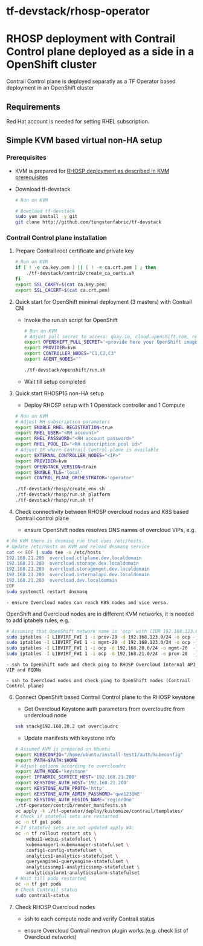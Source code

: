 # tf-devstack/rhosp-operator 
# RHOSP deployment with Contrail Control plane deployed as a side in a OpenShift cluster

Contrail Control plane is deployed separatly as a TF Operator based deployment in an OpenShift cluster

## Requirements

Red Hat account is needed for setting RHEL subscription.
 

## Simple KVM based virtual non-HA setup

### Prerequisites

- KVM is prepared for [RHOSP deployment as described in KVM prerequisites](rhosp/README.md) 

- Download tf-devstack
    ``` bash
    # Run on KVM

    # Download tf-devstack
    sudo yum install -y git
    git clone http://github.com/tungstenfabric/tf-devstack
    ```

### Contrail Control plane installation

1. Prepare Contrail root certificate and private key

    ``` bash
    # Run on KVM
    if [ ! -e ca.key.pem ] || [ ! -e ca.crt.pem ] ; then
        ./tf-devstack/contrib/create_ca_certs.sh
    fi
    export SSL_CAKEY=$(cat ca.key.pem)
    export SSL_CACERT=$(cat ca.crt.pem)
    ```

2. Quick start for OpenShift minimal deployment (3 masters) with Contrail CNI

    - Invoke the run.sh script for OpenShift

        ``` bash
        # Run on KVM
        # Adjust pull secret to access: quay.io, cloud.openshift.com, registry.redhat.io, registry.connect.redhat.com
        export OPENSHIFT_PULL_SECRET='<provide here your OpenShift image pull secret>'
        export PROVIDER=kvm
        export CONTROLLER_NODES="C1,C2,C3"
        export AGENT_NODES=""

        ./tf-devstack/openshift/run.sh
        ```
    - Wait till setup completed

3. Quick start RHOSP16 non-HA setup

    - Deploy RHOSP setup with 1 Openstack controller and 1 Compute

    ``` bash
    # Run on KVM
    # Adjust RH subscription parameters
    export ENABLE_RHEL_REGISTRATION=true
    export RHEL_USER="<RH account>"
    export RHEL_PASSWORD="<RH account password>"
    export RHEL_POOL_ID="<RH subscription pool id>"
    # Adjust IP where Contrail Control plane is available
    export EXTERNAL_CONTROLLER_NODES="<IP>"
    export PROVIDER=kvm
    export OPENSTACK_VERSION=train
    export ENABLE_TLS='local'
    export CONTROL_PLANE_ORCHESTRATOR='operator'

    ./tf-devstack/rhosp/create_env.sh
    ./tf-devstack/rhosp/run.sh platform
    ./tf-devstack/rhosp/run.sh tf
    ```

5. Check connectivity between RHOSP overcloud nodes and K8S based Contrail control plane

    - ensure OpenShift nodes resolves DNS names of overcloud VIPs, e.g.
``` bash
# On KVM there is dnsmasq run that uses /etc/hosts.
# Update /etc/hosts on KVM and reload dnsmasq service
cat << EOF | sudo tee -a /etc/hosts
192.168.21.200  overcloud.ctlplane.dev.localdomain
192.168.21.200  overcloud.storage.dev.localdomain
192.168.21.200  overcloud.storagemgmt.dev.localdomain
192.168.21.200  overcloud.internalapi.dev.localdomain
192.168.21.200  overcloud.dev.localdomain
EOF
sudo systemctl restart dnsmasq
```
    - ensure Overcloud nodes can reach K8S nodes and vice versa.
OpenShift and Overcloud nodes are in different KVM networks, it is needed to add iptabels rules, e.g.
``` bash
# Assuming that OpenShift network name is 'ocp' with CIDR 192.168.123.0/24
sudo iptables -I LIBVIRT_FWI 1 -i prov-20 -d 192.168.123.0/24 -o ocp -j ACCEPT 
sudo iptables -I LIBVIRT_FWI 1 -i mgmt-20 -d 192.168.123.0/24 -o ocp -j ACCEPT 
sudo iptables -I LIBVIRT_FWI 1 -i ocp -d 192.168.20.0/24 -o mgmt-20  -j ACCEPT
sudo iptables -I LIBVIRT_FWI 1 -i ocp -d 192.168.21.0/24 -o prov-20  -j ACCEPT
```

    - ssh to OpenShift node and check ping to RHOSP Overcloud Internal API VIP and FQDNs

    - ssh to Overcloud nodes and check ping to OpenShift nodes (Contrail Control plane)

6. Connect OpenShift based Contrail Control plane to the RHOSP keystone

    - Get Overcloud Keystone auth parameters from overcloudrc from undercloud node 
    ``` bash
    ssh stack@192.168.20.2 cat overcloudrc
    ```

    - Update manifests with keystone info
    ``` bash
    # Assumed KVM is prepared on Ubuntu
    export KUBECONFIG="/home/ubuntu/install-test1/auth/kubeconfig"
    export PATH=$PATH:$HOME
    # Adjust options according to overcloudrc
    export AUTH_MODE='keystone'
    export IPFABRIC_SERVICE_HOST='192.168.21.200'
    export KEYSTONE_AUTH_HOST='192.168.21.200'
    export KEYSTONE_AUTH_PROTO='http'
    export KEYSTONE_AUTH_ADMIN_PASSWORD='qwe123QWE'
    export KEYSTONE_AUTH_REGION_NAME='regionOne'
    ./tf-operator/contrib/render_manifests.sh
    oc apply -k ./tf-operator/deploy/kustomize/contrail/templates/
    # Check if stateful sets are restarted 
    oc -n tf get pods
    # If stateful sets are not updated apply WA:
    oc -n tf rollout restart sts \
        webui1-webui-statefulset \
        kubemanager1-kubemanager-statefulset \
        config1-config-statefulset \
        analytics1-analytics-statefulset \
        queryengine1-queryengine-statefulset \
        analyticssnmp1-analyticssnmp-statefulset \
        analyticsalarm1-analyticsalarm-statefulset
    # Wait till pods restarted
    oc -n tf get pods
    # Check Contrail status
    sudo contrail-status
    ```

7. Check RHOSP Overcloud nodes

    - ssh to each compute node and verify Contrail status

    - ensure Overcloud Contrail neutron plugin works (e.g. check list of Overcloud networks)
